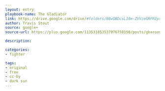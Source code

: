 ```yaml
---
layout: entry
playbook-name: The Gladiator
link: https://drive.google.com/drive/#folders/0BwQBDcsLI0e-ZVVzeGRFR2pxUW8
author: Travis Stout
source: google+
source-url: https://plus.google.com/113531853537076758150/posts/gbarovnS27E

description:

categories:
- fighter

tags:
- original
- free
- cc-by
- dark sun
---
```

